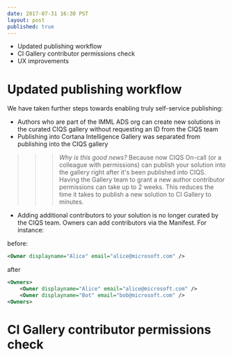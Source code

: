 ```yaml
--- 
date: 2017-07-31 16:30 PST
layout: post
published: true
---
```


- Updated publishing workflow
- CI Gallery contributor permissions check
- UX improvements

<!--more-->

# Updated publishing workflow

We have taken further steps towards enabling truly self-service publishing:

- Authors who are part of the IMML ADS org can create new solutions in the curated CIQS gallery without requesting an ID from the CIQS team
- Publishing into Cortana Intelligence Gallery was separated from publishing into the CIQS gallery

>>> *Why is this good news?* Because now CIQS On-call (or a colleague with permissions) can publish your solution into the gallery right after it's been published into CIQS. Having the Gallery team to grant a new author contributor permissions can take up to 2 weeks. This reduces the time it takes to publish a new solution to CI Gallery to minutes. 

- Adding additional contributors to your solution is no longer curated by the CIQS team. Owners can add contributors via the Manifest. For instance:

before:

```xml
<Owner displayname="Alice" email="alice@microsoft.com" />
```

after

```xml
<Owners>
    <Owner displayname="Alice" email="alice@microsoft.com" />
    <Owner displayname="Bot" email="bob@microsoft.com" />
<Owners>
```

# CI Gallery contributor permissions check

